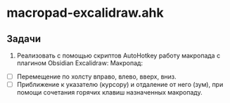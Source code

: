 # macropad-excalidraw.ahk
## Задачи
1. Реализовать с помощью скриптов AutoHotkey работу макропада с плагином Obsidian Excalidraw:
   Макропад:  
  - [ ] Перемещение по холсту вправо, влево, вверх, вниз.
  - [ ] Приближение к указателю (курсору) и отдаление от него (зум), при помощи сочетания горячих клавиш назначенных макропаду.